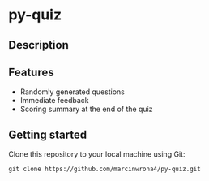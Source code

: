 # py-quiz

## Description

## Features
- Randomly generated questions
- Immediate feedback
- Scoring summary at the end of the quiz

## Getting started

 Clone this repository to your local machine using Git:
 ```
git clone https://github.com/marcinwrona4/py-quiz.git
```
